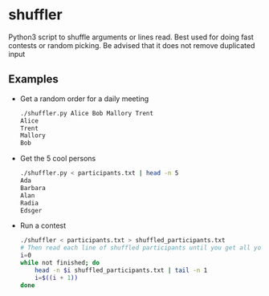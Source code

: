# shuffler
Python3 script to shuffle arguments or lines read.
Best used for doing fast contests or random picking.
Be advised that it does not remove duplicated input

## Examples

* Get a random order for a daily meeting

  ```bash
  ./shuffler.py Alice Bob Mallory Trent
  Alice
  Trent
  Mallory
  Bob
  ```

* Get the 5 cool persons

  ```bash
  ./shuffler.py < participants.txt | head -n 5
  Ada
  Barbara
  Alan
  Radia
  Edsger
  ```

* Run a contest

  ```bash
  ./shuffler < participants.txt > shuffled_participants.txt
  # Then read each line of shuffled participants until you get all your winners
  i=0
  while not finished; do
      head -n $i shuffled_participants.txt | tail -n 1
      i=$((i + 1))
  done
  ```
